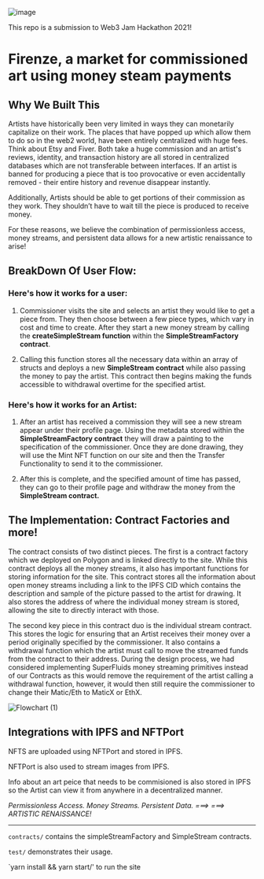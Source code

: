 ![image](https://www.bernardbeneito.com/wp-content/uploads/2018/03/italian-renaissance-wall-art-within-recent-renaissance-art-school-of-athens-philosophy-wall-raphael.jpg)

This repo is a submission to Web3 Jam Hackathon 2021!

# Firenze, a market for commissioned art using money steam payments

## Why We Built This 

Artists have historically been very limited in ways they can monetarily capitalize on their work. The places that have popped up which allow them to do so in the web2 world, have been entirely centralized with huge fees. Think about Etsy and Fiver. Both take a huge commission and an artist's reviews, identity, and transaction history are all stored in centralized databases which are not transferable between interfaces. If an artist is banned for producing a piece that is too provocative or even accidentally removed -  their entire history and revenue disappear instantly. 

Additionally, Artists should be able to get portions of their commission as they work. They shouldn’t have to wait till the piece is produced to receive money. 

For these reasons, we believe the combination of permissionless access, money streams, and persistent data allows for a new artistic renaissance to arise!

## BreakDown Of User Flow:

### Here's how it works for a user:
1. Commissioner visits the site and selects an artist they would like to get a piece from. They then choose between a few piece types, which vary in cost and time to create. After they start a new money stream by calling the **createSimpleStream function** within the **SimpleStreamFactory contract**.

2. Calling this function stores all the necessary data within an array of structs and deploys a new **SimpleStream contract** while also passing the money to pay the artist. This contract then begins making the funds accessible to withdrawal overtime for the specified artist.

### Here's how it works for an Artist:

1. After an artist has received a commission they will see a new stream appear under their profile page. Using the metadata stored within the **SimpleStreamFactory contract** they will draw a painting to the specification of the commissioner. Once they are done drawing, they will use the Mint NFT function on our site and then the Transfer Functionality to send it to the commissioner.

2. After this is complete, and the specified amount of time has passed, they can go to their profile page and withdraw the money from the **SimpleStream contract.**

 ## The Implementation: Contract Factories and more!

The contract consists of two distinct pieces. The first is a contract factory which we deployed on Polygon and is linked directly to the site. While this contract deploys all the money streams, it also has important functions for storing information for the site. This contract stores all the information about open money streams including a link to the IPFS CID which contains the description and sample of the picture passed to the artist for drawing. It also stores the address of where the individual money stream is stored, allowing the site to directly interact with those.

The second key piece in this contract duo is the individual stream contract. This stores the logic for ensuring that an Artist receives their money over a period originally specified by the commissioner. It also contains a withdrawal function which the artist must call to move the streamed funds from the contract to their address. During the design process, we had considered implementing SuperFluids money streaming primitives instead of our Contracts as this would remove the requirement of the artist calling a withdrawal function, however, it would then still require the commissioner to change their Matic/Eth to MaticX or EthX.

![Flowchart (1)](https://user-images.githubusercontent.com/914117/142778098-b7f0d2b3-0a0c-4fff-8652-4582cc4f640a.png)

## Integrations with IPFS and NFTPort

NFTS are uploaded using NFTPort and stored in IPFS.

NFTPort is also used to stream images from IPFS.

Info about an art peice that needs to be commisioned is also stored in IPFS so the Artist can view it from anywhere in a decentralized manner.

*Permissionless Access. Money Streams. Persistent Data. ===> ===> ARTISTIC RENAISSANCE!*

----------------------------------------------------------------------------------------

`contracts/` contains the simpleStreamFactory and SimpleStream contracts.

`test/` demonstrates their usage.

`yarn install && yarn start/' to run the site
